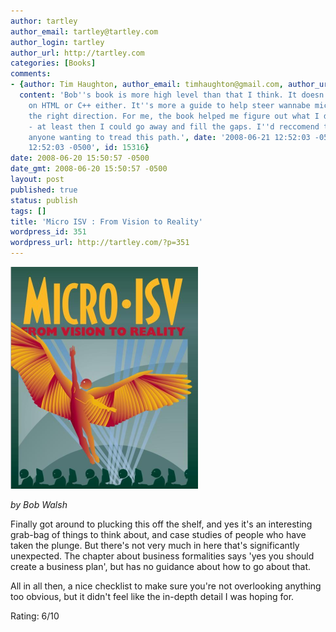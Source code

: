 ```yaml
---
author: tartley
author_email: tartley@tartley.com
author_login: tartley
author_url: http://tartley.com
categories: [Books]
comments:
- {author: Tim Haughton, author_email: timhaughton@gmail.com, author_url: 'http://www.agilemicroisv.com',
  content: 'Bob''s book is more high level than that I think. It doesn''t give advice
    on HTML or C++ either. It''s more a guide to help steer wannabe micro ISVs in
    the right direction. For me, the book helped me figure out what I didn''t know
    - at least then I could go away and fill the gaps. I''d reccomend the book for
    anyone wanting to tread this path.', date: '2008-06-21 12:52:03 -0500', date_gmt: '2008-06-21
    12:52:03 -0500', id: 15316}
date: 2008-06-20 15:50:57 -0500
date_gmt: 2008-06-20 15:50:57 -0500
layout: post
published: true
status: publish
tags: []
title: 'Micro ISV : From Vision to Reality'
wordpress_id: 351
wordpress_url: http://tartley.com/?p=351
---
```


![](/assets/2008/06/screenshot-micro-isv-from-vision-to-reality-google-book-search-mozilla-firefox.png)

*by Bob Walsh*

Finally got around to plucking this off the shelf, and yes it's an
interesting grab-bag of things to think about, and case studies of
people who have taken the plunge. But there's not very much in here
that's significantly unexpected. The chapter about business formalities
says 'yes you should create a business plan', but has no guidance about
how to go about that.

All in all then, a nice checklist to make sure you're not overlooking
anything too obvious, but it didn't feel like the in-depth detail I was
hoping for.

Rating: 6/10
